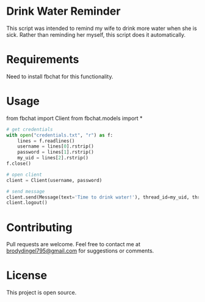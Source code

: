 # Drink Water Reminder
This script was intended to remind my wife to drink more water when she is sick. Rather than reminding her myself, this script does it automatically.

# Requirements
Need to install fbchat for this functionality.

# Usage
from fbchat import Client
from fbchat.models import *

```python
# get credentials
with open("credentials.txt", "r") as f:
	lines = f.readlines()
	username = lines[0].rstrip()
	password = lines[1].rstrip()
	my_uid = lines[2].rstrip()
f.close()

# open client
client = Client(username, password)

# send message
client.send(Message(text='Time to drink water!'), thread_id=my_uid, thread_type=ThreadType.USER)
client.logout()
```

# Contributing
Pull requests are welcome. Feel free to contact me at brodydingel795@gmail.com for suggestions or comments.

# License
This project is open source.
